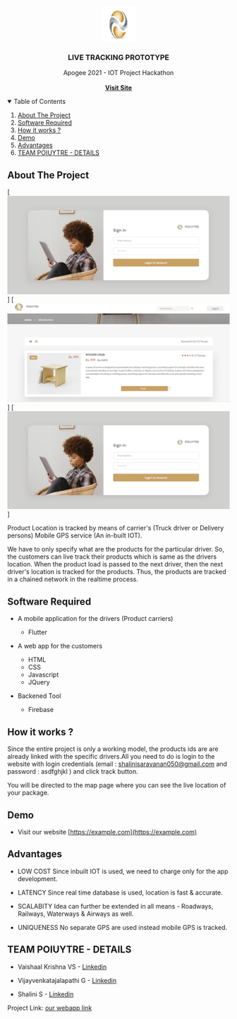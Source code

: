 <!-- PROJECT LOGO -->
<br />
<p align="center">
  <a>
    <img src="assets/images/logo.png" alt="Logo" width="80" height="80">
  </a>

  <h3 align="center">LIVE TRACKING PROTOTYPE</h3>

  <p align="center">
    Apogee 2021 - IOT Project Hackathon
    <br /><br />
    <a href="#"><strong>Visit Site</strong></a>
    <br />
    </p>
</p>



<!-- TABLE OF CONTENTS -->
<details open="open">
  <summary>Table of Contents</summary>
  <ol>
    <li>
      <a href="#about-the-project">About The Project</a>
    </li>
    <li><a href="#Software Required">Software Required</a></li>
    <li><a href="#How it works ?">How it works ?</a></li>
    <li><a href="#Demo">Demo</a></li>
    <li><a href="#Advantages">Advantages</a></li>
    <li><a href="#TEAM POIUYTRE - DETAILS">TEAM POIUYTRE - DETAILS</a></li>
  </ol>
</details>



<!-- ABOUT THE PROJECT -->
## About The Project

[![Product Name Screen Shot][product-screenshot1]]
[![Product Name Screen Shot][product-screenshot2]]
[![Product Name Screen Shot][product-screenshot3]]


Product Location is tracked by means of carrier's (Truck driver or Delivery persons) Mobile GPS service (An in-built IOT).

We have to only specify what are the products for the particular driver. So, the customers can live track their products which is same as the drivers location. When the product load is passed to the next driver, then the next driver's location is tracked for the products.
Thus, the products are tracked in a chained network in the realtime process.


## Software Required

*  A mobile application for the drivers (Product carriers)
      * Flutter

*  A web app for the customers
      * HTML
      * CSS
      * Javascript
      * JQuery
      
*  Backened Tool
      * Firebase

<!-- GETTING STARTED -->
## How it works ?

Since the entire project is only a working model, the products ids are are already linked with the specific drivers.All you need to do is login to the website with login credentials (email : shalinisaravanan050@gmail.com and password : asdfghjkl ) and click track button.

You will be directed to the map page where you can see the live location of your package.

## Demo

* Visit our website [https://example.com](https://example.com)
    
## Advantages

* LOW COST
    Since inbuilt IOT is used, we need to charge only for the app development.
    
* LATENCY
    Since real time database is used, location is fast & accurate.

* SCALABITY
    Idea can further be extended in all means - Roadways, Railways, Waterways & Airways as well.

* UNIQUENESS
    No separate GPS are used instead mobile GPS is tracked.
    

<!-- TEAM -->
## TEAM POIUYTRE - DETAILS

 * Vaishaal Krishna VS - [Linkedin](https://www.linkedin.com/in/vaishaal-krishna-vs-21222b117/)
 
 * Vijayvenkatajalapathi G - [Linkedin](https://www.linkedin.com/in/vijayvenkatajalapathi/)
 
 * Shalini S - [Linkedin](https://www.linkedin.com/in/shalini-saravanan/)
 
 
Project Link: [our webapp link](https://www.google.com)



<!-- MARKDOWN LINKS & IMAGES -->

[linkedin-shield]: https://img.shields.io/badge/-LinkedIn-black.svg?style=for-the-badge&logo=linkedin&colorB=555
[linkedin-url]: https://linkedin.com/in/othneildrew
[product-screenshot1]: assets/images/screenshot1.png
[product-screenshot2]: assets/images/screenshot2.png
[product-screenshot3]: assets/images/screenshot3.png

